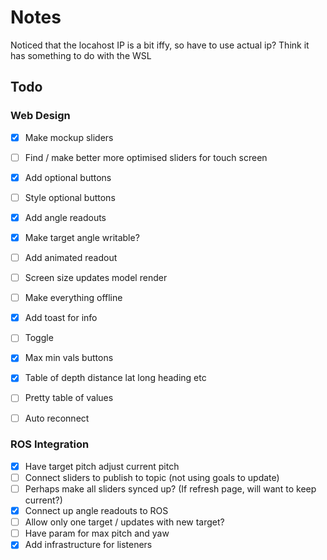 # Notes
Noticed that the locahost IP is a bit iffy, so have to use actual ip? Think it has something to do with the WSL

## Todo

### Web Design
- [X] Make mockup sliders
- [ ] Find / make better more optimised sliders for touch screen
- [X] Add optional buttons
- [ ] Style optional buttons
- [X] Add angle readouts
- [X] Make target angle writable?
- [ ] Add animated readout
- [ ] Screen size updates model render
- [ ] Make everything offline
- [X] Add toast for info
- [ ] Toggle
- [X] Max min vals buttons
- [X] Table of depth distance lat long heading etc
- [ ] Pretty table of values
- [ ] Auto reconnect


### ROS Integration
- [X] Have target pitch adjust current pitch
- [ ] Connect sliders to publish to topic (not using goals to update)
- [ ] Perhaps make all sliders synced up? (If refresh page, will want to keep current?)
- [X] Connect up angle readouts to ROS
- [ ] Allow only one target / updates with new target?
- [ ] Have param for max pitch and yaw
- [X] Add infrastructure for listeners

